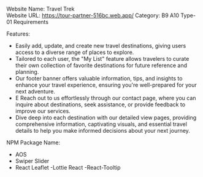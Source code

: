 Website Name: Travel Trek  \
Website URL: https://tour-partner-516bc.web.app/
Category:
B9 A10 Type-01 Requirements

Features:
- Easily add, update, and create new travel destinations, giving users access to a diverse range of places to explore.
- Tailored to each user, the "My List" feature allows travelers to curate their own collection of favorite destinations for future reference and planning.
- Our footer banner offers valuable information, tips, and insights to enhance your travel experience, ensuring you're well-prepared for your next adventure.
-  E Reach out to us effortlessly through our contact page, where you can inquire about destinations, seek assistance, or provide feedback to improve our services.
- Dive deep into each destination with our detailed view pages, providing comprehensive information, captivating visuals, and essential travel details to help you make informed decisions about your next journey.


NPM Package Name:
- AOS
- Swiper Slider
- React Leaflet
-Lottie React
-React-Tooltip
